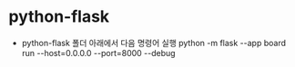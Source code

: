 # python-flask

- python-flask 폴더 아래에서 다음 명령어 실행
  python -m flask --app board run --host=0.0.0.0 --port=8000 --debug
